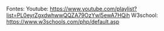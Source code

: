 Fontes: 
    Youtube: https://www.youtube.com/playlist?list=PL0eyrZgxdwhwwQQZA79OzYwl5ewA7HQih
    W3school: https://www.w3schools.com/php/default.asp